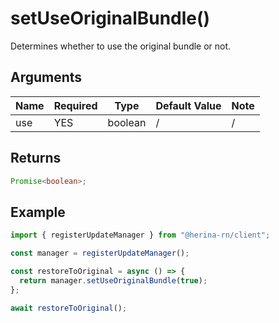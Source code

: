 # setUseOriginalBundle()

Determines whether to use the original bundle or not.

## Arguments

| Name | Required | Type    | Default Value | Note |
| ---- | -------- | ------- | ------------- | ---- |
| use  | YES      | boolean | /             | /    |

## Returns

```typescript
Promise<boolean>;
```

## Example

```typescript
import { registerUpdateManager } from "@herina-rn/client";

const manager = registerUpdateManager();

const restoreToOriginal = async () => {
  return manager.setUseOriginalBundle(true);
};

await restoreToOriginal();
```
